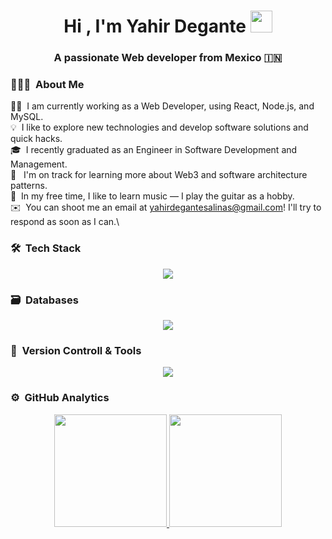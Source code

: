 <h1 align="center">Hi , I'm Yahir Degante <img src="https://media.giphy.com/media/hvRJCLFzcasrR4ia7z/giphy.gif" width="35"></h1>
<h3 align="center">A passionate Web developer from Mexico &#127470;&#127475</h3>

### 👨🏻‍💻 &nbsp;About Me

👨‍💻 &nbsp;I am currently working as a Web Developer, using React, Node.js, and MySQL.\
💡 &nbsp;I like to explore new technologies and develop software solutions and quick hacks.\
🎓 &nbsp;I recently graduated as an Engineer in Software Development and Management.\
🌱 &nbsp; I'm on track for learning more about Web3 and software architecture patterns.\
🎸 &nbsp;In my free time, I like to learn music — I play the guitar as a hobby.\
✉️ &nbsp;You can shoot me an email at yahirdegantesalinas@gmail.com! I'll try to respond as soon as I can.\


### 🛠 &nbsp;Tech Stack
<p align="center">
  <a href="https://skillicons.dev">
    <img src="https://skillicons.dev/icons?i=js,java,dart,html,css,nodejs,spring,vue,react,angular,flutter,aws,postman,figma" />
  </a>
</p>

### 🗃 &nbsp;Databases
<p align="center">
  <a href="https://skillicons.dev">
    <img src="https://skillicons.dev/icons?i=mysql,postgres,mongodb,firebase" />
  </a>
</p>


### 🧰 &nbsp;Version Controll & Tools 

<p align="center">
  <a href="https://skillicons.dev">
    <img src="https://skillicons.dev/icons?i=git,github,gitlab,vscode,notion,ai" />
  </a>
</p>


### ⚙️ &nbsp;GitHub Analytics

<p align="center">
  <a href="https://github.com/YahirDegante">
    <img height="180em" src="https://github-readme-stats-eight-theta.vercel.app/api?username=YahirDegante&show_icons=true&theme=algolia&include_all_commits=true&count_private=true"/>
  </a>
  <a href="https://github.com/YahirDegante">
    <img height="180em" src="https://github-readme-stats-eight-theta.vercel.app/api/top-langs/?username=YahirDegante&layout=compact&langs_count=8&theme=algolia"/>
  </a>
</p>
